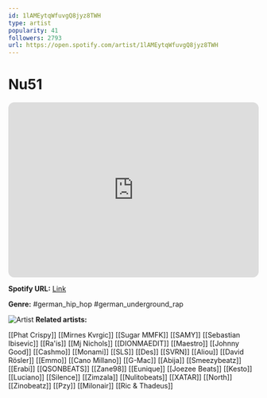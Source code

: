 ```yaml
---
id: 1lAMEytqWfuvgQ8jyz8TWH
type: artist
popularity: 41
followers: 2793
url: https://open.spotify.com/artist/1lAMEytqWfuvgQ8jyz8TWH
---
```

# Nu51

<iframe style="border-radius:12px" src="https://open.spotify.com/embed/artist/1lAMEytqWfuvgQ8jyz8TWH" width="100%" height="352" frameBorder="0" allowfullscreen="" allow="autoplay; clipboard-write; encrypted-media; fullscreen; picture-in-picture" loading="lazy"></iframe>

**Spotify URL:** [Link](https://open.spotify.com/artist/1lAMEytqWfuvgQ8jyz8TWH)

**Genre:**  #german_hip_hop #german_underground_rap

![Artist](https://i.scdn.co/image/ab6761610000e5eb855bb065afb6392521b0e77f)
**Related artists:**

[[Phat Crispy]]
[[Mirnes Kvrgic]]
[[Sugar MMFK]]
[[SAMY]]
[[Sebastian Ibisevic]]
[[Ra'is]]
[[Mj Nichols]]
[[DIONMAEDIT]]
[[Maestro]]
[[Johnny Good]]
[[Cashmo]]
[[Monami]]
[[SLS]]
[[Des]]
[[SVRN]]
[[Aliou]]
[[David Rösler]]
[[Emmo]]
[[Cano Millano]]
[[G-Mac]]
[[Abija]]
[[Smeezybeatz]]
[[Erabi]]
[[QSONBEATS]]
[[Zane98]]
[[Eunique]]
[[Joezee Beats]]
[[Kesto]]
[[Luciano]]
[[Silence]]
[[Zimzala]]
[[Nulitobeats]]
[[XATAR]]
[[North]]
[[Zinobeatz]]
[[Pzy]]
[[Milonair]]
[[Ric & Thadeus]]
